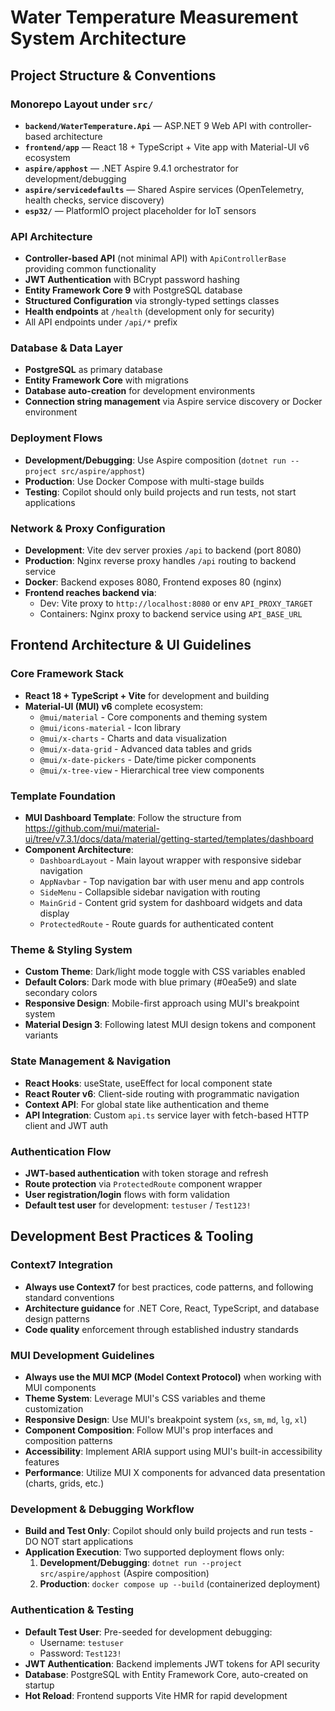 # Water Temperature Measurement System Architecture

## Project Structure & Conventions

### Monorepo Layout under `src/`
- **`backend/WaterTemperature.Api`** — ASP.NET 9 Web API with controller-based architecture
- **`frontend/app`** — React 18 + TypeScript + Vite app with Material-UI v6 ecosystem
- **`aspire/apphost`** — .NET Aspire 9.4.1 orchestrator for development/debugging
- **`aspire/servicedefaults`** — Shared Aspire services (OpenTelemetry, health checks, service discovery)
- **`esp32/`** — PlatformIO project placeholder for IoT sensors

### API Architecture
- **Controller-based API** (not minimal API) with `ApiControllerBase` providing common functionality
- **JWT Authentication** with BCrypt password hashing
- **Entity Framework Core 9** with PostgreSQL database
- **Structured Configuration** via strongly-typed settings classes
- **Health endpoints** at `/health` (development only for security)
- All API endpoints under `/api/*` prefix

### Database & Data Layer
- **PostgreSQL** as primary database
- **Entity Framework Core** with migrations
- **Database auto-creation** for development environments
- **Connection string management** via Aspire service discovery or Docker environment

### Deployment Flows
- **Development/Debugging**: Use Aspire composition (`dotnet run --project src/aspire/apphost`)
- **Production**: Use Docker Compose with multi-stage builds
- **Testing**: Copilot should only build projects and run tests, not start applications

### Network & Proxy Configuration
- **Development**: Vite dev server proxies `/api` to backend (port 8080)
- **Production**: Nginx reverse proxy handles `/api` routing to backend service
- **Docker**: Backend exposes 8080, Frontend exposes 80 (nginx)
- **Frontend reaches backend via**:
  - Dev: Vite proxy to `http://localhost:8080` or env `API_PROXY_TARGET`
  - Containers: Nginx proxy to backend service using `API_BASE_URL`

## Frontend Architecture & UI Guidelines

### Core Framework Stack
- **React 18 + TypeScript + Vite** for development and building
- **Material-UI (MUI) v6** complete ecosystem:
  - `@mui/material` - Core components and theming system
  - `@mui/icons-material` - Icon library
  - `@mui/x-charts` - Charts and data visualization
  - `@mui/x-data-grid` - Advanced data tables and grids
  - `@mui/x-date-pickers` - Date/time picker components
  - `@mui/x-tree-view` - Hierarchical tree view components

### Template Foundation
- **MUI Dashboard Template**: Follow the structure from https://github.com/mui/material-ui/tree/v7.3.1/docs/data/material/getting-started/templates/dashboard
- **Component Architecture**:
  - `DashboardLayout` - Main layout wrapper with responsive sidebar navigation
  - `AppNavbar` - Top navigation bar with user menu and app controls
  - `SideMenu` - Collapsible sidebar navigation with routing
  - `MainGrid` - Content grid system for dashboard widgets and data display
  - `ProtectedRoute` - Route guards for authenticated content

### Theme & Styling System
- **Custom Theme**: Dark/light mode toggle with CSS variables enabled
- **Default Colors**: Dark mode with blue primary (#0ea5e9) and slate secondary colors
- **Responsive Design**: Mobile-first approach using MUI's breakpoint system
- **Material Design 3**: Following latest MUI design tokens and component variants

### State Management & Navigation
- **React Hooks**: useState, useEffect for local component state
- **React Router v6**: Client-side routing with programmatic navigation
- **Context API**: For global state like authentication and theme
- **API Integration**: Custom `api.ts` service layer with fetch-based HTTP client and JWT auth

### Authentication Flow
- **JWT-based authentication** with token storage and refresh
- **Route protection** via `ProtectedRoute` component wrapper
- **User registration/login** flows with form validation
- **Default test user** for development: `testuser` / `Test123!`

## Development Best Practices & Tooling

### Context7 Integration
- **Always use Context7** for best practices, code patterns, and following standard conventions
- **Architecture guidance** for .NET Core, React, TypeScript, and database design patterns
- **Code quality** enforcement through established industry standards

### MUI Development Guidelines
- **Always use the MUI MCP (Model Context Protocol)** when working with MUI components
- **Theme System**: Leverage MUI's CSS variables and theme customization
- **Responsive Design**: Use MUI's breakpoint system (`xs`, `sm`, `md`, `lg`, `xl`)
- **Component Composition**: Follow MUI's prop interfaces and composition patterns
- **Accessibility**: Implement ARIA support using MUI's built-in accessibility features
- **Performance**: Utilize MUI X components for advanced data presentation (charts, grids, etc.)

### Development & Debugging Workflow
- **Build and Test Only**: Copilot should only build projects and run tests - DO NOT start applications
- **Application Execution**: Two supported deployment flows only:
  1. **Development/Debugging**: `dotnet run --project src/aspire/apphost` (Aspire composition)
  2. **Production**: `docker compose up --build` (containerized deployment)

### Authentication & Testing
- **Default Test User**: Pre-seeded for development debugging:
  - Username: `testuser`
  - Password: `Test123!`
- **JWT Authentication**: Backend implements JWT tokens for API security
- **Database**: PostgreSQL with Entity Framework Core, auto-created on startup
- **Hot Reload**: Frontend supports Vite HMR for rapid development
